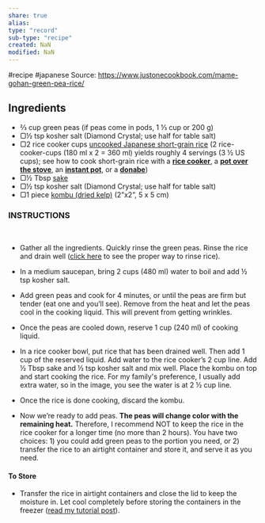 ```yaml
---
share: true
alias: 
type: "record"
sub-type: "recipe"
created: NaN 
modified: NaN
---
```


 #recipe #japanese
Source: https://www.justonecookbook.com/mame-gohan-green-pea-rice/
## Ingredients
-  ⅔ cup green peas (if peas come in pods, 1 ⅓ cup or 200 g)
-  ▢½ tsp kosher salt (Diamond Crystal; use half for table salt)
-  ▢2 rice cooker cups [uncooked Japanese short-grain rice](https://www.justonecookbook.com/premium-japanese-short-grain-rice/) (2 rice-cooker-cups (180 ml x 2 = 360 ml) yields roughly 4 servings (3 ½ US cups); see how to cook short-grain rice with a [**rice cooker**](https://www.justonecookbook.com/how-to-make-rice/), a [**pot over the stove**](https://www.justonecookbook.com/how-to-cook-rice/), an [**instant pot**](https://www.justonecookbook.com/instant-pot-rice/), or a [**donabe**](https://www.justonecookbook.com/how-to-cook-rice-in-donabe/))
-  ▢½ Tbsp [sake](https://www.justonecookbook.com/sake/)
-  ▢½ tsp kosher salt (Diamond Crystal; use half for table salt)
-  ▢1 piece [kombu (dried kelp)](https://www.justonecookbook.com/kombu/) (2”x2”, 5 x 5 cm)
### INSTRUCTIONS

 

-  Gather all the ingredients. Quickly rinse the green peas. Rinse the rice and drain well ([click here](https://www.justonecookbook.com/how-to-make-rice/) to see the proper way to rinse rice).
  
-  In a medium saucepan, bring 2 cups (480 ml) water to boil and add ½ tsp kosher salt.
  
-  Add green peas and cook for 4 minutes, or until the peas are firm but tender (eat one and you’ll see). Remove from the heat and let the peas cool in the cooking liquid. This will prevent from getting wrinkles.
  
-  Once the peas are cooled down, reserve 1 cup (240 ml) of cooking liquid.
  
-  In a rice cooker bowl, put rice that has been drained well. Then add 1 cup of the reserved liquid. Add water to the rice cooker’s 2 cup line. Add ½ Tbsp sake and ½ tsp kosher salt and mix well. Place the kombu on top and start cooking the rice. For my family's preference, I usually add extra water, so in the image, you see the water is at 2 ½ cup line.
  
-  Once the rice is done cooking, discard the kombu.
  
-  Now we’re ready to add peas. **The peas will change color with the remaining heat.** Therefore, I recommend NOT to keep the rice in the rice cooker for a longer time (no more than 2 hours). You have two choices: 1) you could add green peas to the portion you need, or 2) transfer the rice to an airtight container and store it, and serve it as you need.
  

#### To Store

-  Transfer the rice in airtight containers and close the lid to keep the moisture in. Let cool completely before storing the containers in the freezer ([read my tutorial post](https://www.justonecookbook.com/how-to-freeze-rice/)).